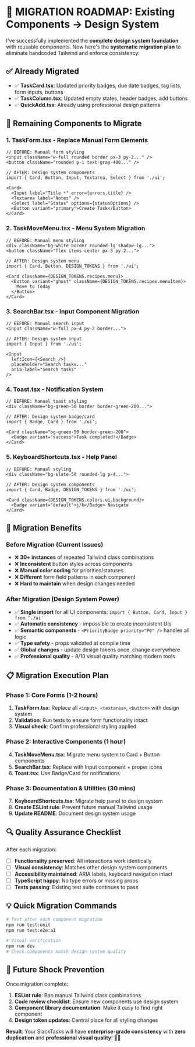 # 🚀 **MIGRATION ROADMAP: Existing Components → Design System**

I've successfully implemented the **complete design system foundation** with reusable components. Now here's the **systematic migration plan** to eliminate handcoded Tailwind and enforce consistency:

## ✅ **Already Migrated**
- ✅ **TaskCard.tsx**: Updated priority badges, due date badges, tag lists, form inputs, buttons
- ✅ **TaskColumn.tsx**: Updated empty states, header badges, add buttons  
- ✅ **QuickAdd.tsx**: Already using professional design patterns

## 🔧 **Remaining Components to Migrate**

### **1. TaskForm.tsx** - Replace Manual Form Elements
```tsx
// BEFORE: Manual form styling
<input className="w-full rounded border px-3 py-2..." />
<button className="rounded p-1 text-gray-400..." />

// AFTER: Design system components  
import { Card, Button, Input, Textarea, Select } from './ui';

<Card>
  <Input label="Title *" error={errors.title} />
  <Textarea label="Notes" />
  <Select label="Status" options={statusOptions} />
  <Button variant="primary">Create Task</Button>
</Card>
```

### **2. TaskMoveMenu.tsx** - Menu System Migration
```tsx
// BEFORE: Manual menu styling
<div className="bg-white border rounded-lg shadow-lg...">
<button className="flex items-center px-3 py-2...">

// AFTER: Design system menu
import { Card, Button, DESIGN_TOKENS } from './ui';

<Card className={DESIGN_TOKENS.recipes.menu}>
  <Button variant="ghost" className={DESIGN_TOKENS.recipes.menuItem}>
    Move to Today
  </Button>
</Card>
```

### **3. SearchBar.tsx** - Input Component Migration  
```tsx
// BEFORE: Manual search input
<input className="w-full px-4 py-2 border...">

// AFTER: Design system input
import { Input } from './ui';

<Input 
  leftIcon={<Search />}
  placeholder="Search tasks..."
  aria-label="Search tasks"
/>
```

### **4. Toast.tsx** - Notification System
```tsx
// BEFORE: Manual toast styling
<div className="bg-green-50 border border-green-200...">

// AFTER: Design system badge/card
import { Badge, Card } from './ui';

<Card className="bg-green-50 border-green-200">
  <Badge variant="success">Task completed!</Badge>
</Card>
```

### **5. KeyboardShortcuts.tsx** - Help Panel
```tsx
// BEFORE: Manual styling
<div className="bg-slate-50 rounded-lg p-4...">

// AFTER: Design system components
import { Card, Badge, DESIGN_TOKENS } from './ui';

<Card className={DESIGN_TOKENS.colors.ui.background}>
  <Badge variant="default">j/k</Badge> Navigate
</Card>
```

## 🎯 **Migration Benefits**

### **Before Migration (Current Issues)**
- ❌ **30+ instances** of repeated Tailwind class combinations
- ❌ **Inconsistent** button styles across components  
- ❌ **Manual color coding** for priorities/statuses
- ❌ **Different** form field patterns in each component
- ❌ **Hard to maintain** when design changes needed

### **After Migration (Design System Power)**
- ✅ **Single import** for all UI components: `import { Button, Card, Input } from './ui'`
- ✅ **Automatic consistency** - impossible to create inconsistent UIs
- ✅ **Semantic components** - `<PriorityBadge priority="P0" />` handles all logic
- ✅ **Type safety** - props validated at compile time
- ✅ **Global changes** - update design tokens once, change everywhere
- ✅ **Professional quality** - 8/10 visual quality matching modern tools

## 📋 **Migration Execution Plan**

### **Phase 1: Core Forms (1-2 hours)**
1. **TaskForm.tsx**: Replace all `<input>`, `<textarea>`, `<button>` with design system
2. **Validation**: Run tests to ensure form functionality intact
3. **Visual check**: Confirm professional styling applied

### **Phase 2: Interactive Components (1 hour)**  
4. **TaskMoveMenu.tsx**: Migrate menu system to Card + Button components
5. **SearchBar.tsx**: Replace with Input component + proper icons
6. **Toast.tsx**: Use Badge/Card for notifications

### **Phase 3: Documentation & Utilities (30 mins)**
7. **KeyboardShortcuts.tsx**: Migrate help panel to design system
8. **Create ESLint rule**: Prevent future manual Tailwind usage
9. **Update README**: Document design system usage

## 🔍 **Quality Assurance Checklist**

After each migration:
- [ ] **Functionality preserved**: All interactions work identically
- [ ] **Visual consistency**: Matches other design system components  
- [ ] **Accessibility maintained**: ARIA labels, keyboard navigation intact
- [ ] **TypeScript happy**: No type errors or missing props
- [ ] **Tests passing**: Existing test suite continues to pass

## 💡 **Quick Migration Commands**

```bash
# Test after each component migration
npm run test:unit
npm run test:e2e:a1

# Visual verification  
npm run dev
# Check components match design system quality
```

## 🚫 **Future Shock Prevention**

Once migration complete:
1. **ESLint rule**: Ban manual Tailwind class combinations
2. **Code review checklist**: Ensure new components use design system
3. **Component library documentation**: Make it easy to find right component
4. **Design token updates**: Central place for all styling changes

**Result**: Your SlackTasks will have **enterprise-grade consistency** with **zero duplication** and **professional visual quality**! 🎨✨
